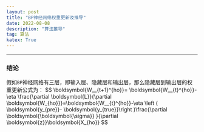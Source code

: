```yaml
---
layout: post	
title: "BP神经网络权重更新及推导"	
date: 2022-08-08	
description: "算法推导"	
tag: 算法
katex: True	
---
```


---
### 结论
假如`BP`神经网络有三层，即输入层、隐藏层和输出层，那么隐藏层到输出层的权重更新公式为：
\$$
\boldsymbol{W__{t+1}^{ho}}= \boldsymbol{W__{t}^{ho}}-\eta \frac{\partial \boldsymbol{L}}{\partial \boldsymbol{W_{ho}}}=\boldsymbol{W__{t}^{ho}}-\eta \left ( \boldsymbol{y_{pre}}- \boldsymbol{y_{true}}\right )\frac{\partial \boldsymbol{\boldsymbol{\sigma}} }{\partial \boldsymbol{z}}\boldsymbol{X_{ho}}
\$$


<br>
<br>
